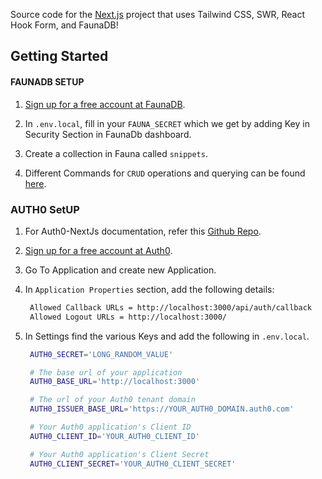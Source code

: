 Source code for the [Next.js](https://nextjs.org/) project that uses Tailwind CSS, SWR, React Hook Form, and FaunaDB!

## Getting Started
#### FAUNADB SETUP
1. [Sign up for a free account at FaunaDB](http://fauna.com).

2. In `.env.local`, fill in your `FAUNA_SECRET` which we get by adding Key in Security Section in FaunaDb dashboard.

3. Create a collection in Fauna called `snippets`.

4. Different Commands for `CRUD` operations and querying can be found [here](https://docs.fauna.com/fauna/current/start/fql_for_sql_users.html).

### AUTH0 SetUP

1. For Auth0-NextJs documentation, refer this [Github Repo](https://github.com/auth0/nextjs-auth0/blob/main/README.md).

2. [Sign up for a free account at Auth0](https://auth0.com/signup). 

3. Go To Application and create new Application.

4. In `Application Properties` section, add the following details:
   ```bash
    Allowed Callback URLs = http://localhost:3000/api/auth/callback
    Allowed Logout URLs = http://localhost:3000/
   ```
   
5. In Settings find the various Keys and add the following in `.env.local`.
   ```bash
    AUTH0_SECRET='LONG_RANDOM_VALUE'

    # The base url of your application
    AUTH0_BASE_URL='http://localhost:3000'

    # The url of your Auth0 tenant domain
    AUTH0_ISSUER_BASE_URL='https://YOUR_AUTH0_DOMAIN.auth0.com'

    # Your Auth0 application's Client ID
    AUTH0_CLIENT_ID='YOUR_AUTH0_CLIENT_ID'

    # Your Auth0 application's Client Secret
    AUTH0_CLIENT_SECRET='YOUR_AUTH0_CLIENT_SECRET'
    ```

